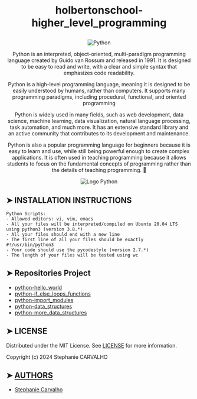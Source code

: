 # <p align="center">holbertonschool-higher_level_programming</p>

<p align="center">
<img src="https://cdn.discordapp.com/attachments/1217825406699180052/1239678028523765930/python_readme.jpg?ex=6643cba2&is=66427a22&hm=d4a2f31f83286f4b7cd3244c9e1e74892a3fcaf8d41b6bf79394dc863038fb41&"  alt="Python"/> </p>

<p align="center">
Python is an interpreted, object-oriented, multi-paradigm programming language created by Guido van Rossum and released in 1991. It is designed to be easy to read and write, with a clear and simple syntax that emphasizes code readability.</p>
<p align="center">
Python is a high-level programming language, meaning it is designed to be easily understood by humans, rather than computers. It supports many programming paradigms, including procedural, functional, and oriented programming</p>
<p align="center">
Python is widely used in many fields, such as web development, data science, machine learning, data visualization, natural language processing, task automation, and much more. It has an extensive standard library and an active community that contributes to its development and maintenance.</p>
<p align="center">
Python is also a popular programming language for beginners because it is easy to learn and use, while still being powerful enough to create complex applications. It is often used in teaching programming because it allows students to focus on the fundamental concepts of programming rather than the details of teaching programming. 🚀 </p>

<p align="center">
<img src="https://cdn-images.threadless.com/threadless-media/artist_shops/shops/realpython/profile/logo-1613591159-afae41b42c1708f4675432b0af9e0f8e.png?v=3&d=eyJvcHMiOiBbWyJyZXNpemUiLCBbMzUwXSwge31dXSwgImZvcmNlIjogZmFsc2UsICJvbmx5X21ldGEiOiBmYWxzZX0=" alt="Logo Python"/>
</p>

## ➤ INSTALLATION INSTRUCTIONS

```
Python Scripts:
- Allowed editors: vi, vim, emacs
- All your files will be interpreted/compiled on Ubuntu 20.04 LTS using python3 (version 3.8.*)
- All your files should end with a new line
- The first line of all your files should be exactly #!/usr/bin/python3
- Your code should use the pycodestyle (version 2.7.*)
- The length of your files will be tested using wc

```

## ➤ Repositories Project

- [python-hello_world](https://github.com/Stefani-web/holbertonschool-higher_level_programming/tree/main/python-hello_world)
- [python-if_else_loops_functions](https://github.com/Stefani-web/holbertonschool-higher_level_programming/tree/main/python-if_else_loops_functions)
- [python-import_modules](https://github.com/Stefani-web/holbertonschool-higher_level_programming/tree/main/python-import_modules)
- [python-data_structures](https://github.com/Stefani-web/holbertonschool-higher_level_programming/tree/main/python-data_structures)
- [python-more_data_structures](https://github.com/Stefani-web/holbertonschool-higher_level_programming/tree/main/python-more_data_structures)

## ➤ LICENSE

Distributed under the MIT License. See [LICENSE](https://github.com/Stefani-web/holbertonschool-higher_level_programming/blob/main/python-hello_world/LICENSE) for more information.

Copyright (c) 2024 Stephanie CARVALHO

## ➤ [AUTHORS](https://github.com/Stefani-web/holbertonschool-higher_level_programming/blob/main/python-hello_world/AUTHORS)

* [Stephanie Carvalho](https://github.com/Stefani-web)
